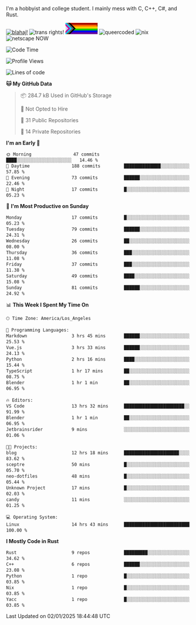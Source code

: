 I'm a hobbyist and college student. I mainly mess with C, C++, C#, and Rust.

[![blahaj!](https://isabelroses.com/static/badges/badges/love_blahaj.gif)](https://www.ikea.com/us/en/p/blahaj-soft-toy-shark-90373590/)
![trans rights!](https://isabelroses.com/static/badges/badges/transnow.png)
![progress pride](https://raw.githubusercontent.com/TheFelidae/88x31/refs/heads/main/images/pride/badge_progress.png?raw=true)
![queercoded](https://isabelroses.com/static/badges/badges/queercoded.webp)
![nix](https://isabelroses.com/static/badges/badges/nix.gif)
![netscape NOW](https://cyber.dabamos.de/88x31/netscapenow30.gif)

<!--START_SECTION:waka-->
![Code Time](http://img.shields.io/badge/Code%20Time-44%20hrs%2058%20mins-blue)

![Profile Views](http://img.shields.io/badge/Profile%20Views-0-blue)

![Lines of code](https://img.shields.io/badge/From%20Hello%20World%20I%27ve%20Written-425.0%20thousand%20lines%20of%20code-blue)

**🐱 My GitHub Data** 

> 📦 284.7 kB Used in GitHub's Storage 
 > 
> 🚫 Not Opted to Hire
 > 
> 📜 31 Public Repositories 
 > 
> 🔑 14 Private Repositories 
 > 
**I'm an Early 🐤** 

```text
🌞 Morning                47 commits          ████░░░░░░░░░░░░░░░░░░░░░   14.46 % 
🌆 Daytime                188 commits         ██████████████░░░░░░░░░░░   57.85 % 
🌃 Evening                73 commits          ██████░░░░░░░░░░░░░░░░░░░   22.46 % 
🌙 Night                  17 commits          █░░░░░░░░░░░░░░░░░░░░░░░░   05.23 % 
```
📅 **I'm Most Productive on Sunday** 

```text
Monday                   17 commits          █░░░░░░░░░░░░░░░░░░░░░░░░   05.23 % 
Tuesday                  79 commits          ██████░░░░░░░░░░░░░░░░░░░   24.31 % 
Wednesday                26 commits          ██░░░░░░░░░░░░░░░░░░░░░░░   08.00 % 
Thursday                 36 commits          ███░░░░░░░░░░░░░░░░░░░░░░   11.08 % 
Friday                   37 commits          ███░░░░░░░░░░░░░░░░░░░░░░   11.38 % 
Saturday                 49 commits          ████░░░░░░░░░░░░░░░░░░░░░   15.08 % 
Sunday                   81 commits          ██████░░░░░░░░░░░░░░░░░░░   24.92 % 
```


📊 **This Week I Spent My Time On** 

```text
🕑︎ Time Zone: America/Los_Angeles

💬 Programming Languages: 
Markdown                 3 hrs 45 mins       ██████░░░░░░░░░░░░░░░░░░░   25.53 % 
Vue.js                   3 hrs 33 mins       ██████░░░░░░░░░░░░░░░░░░░   24.13 % 
Python                   2 hrs 16 mins       ████░░░░░░░░░░░░░░░░░░░░░   15.44 % 
TypeScript               1 hr 17 mins        ██░░░░░░░░░░░░░░░░░░░░░░░   08.75 % 
Blender                  1 hr 1 min          ██░░░░░░░░░░░░░░░░░░░░░░░   06.95 % 

🔥 Editors: 
VS Code                  13 hrs 32 mins      ███████████████████████░░   91.99 % 
Blender                  1 hr 1 min          ██░░░░░░░░░░░░░░░░░░░░░░░   06.95 % 
Jetbrainsrider           9 mins              ░░░░░░░░░░░░░░░░░░░░░░░░░   01.06 % 

🐱‍💻 Projects: 
blog                     12 hrs 18 mins      █████████████████████░░░░   83.62 % 
sceptre                  50 mins             █░░░░░░░░░░░░░░░░░░░░░░░░   05.70 % 
neo-dotfiles             48 mins             █░░░░░░░░░░░░░░░░░░░░░░░░   05.44 % 
Unknown Project          17 mins             █░░░░░░░░░░░░░░░░░░░░░░░░   02.03 % 
candy                    11 mins             ░░░░░░░░░░░░░░░░░░░░░░░░░   01.25 % 

💻 Operating System: 
Linux                    14 hrs 43 mins      █████████████████████████   100.00 % 
```

**I Mostly Code in Rust** 

```text
Rust                     9 repos             █████████░░░░░░░░░░░░░░░░   34.62 % 
C++                      6 repos             ██████░░░░░░░░░░░░░░░░░░░   23.08 % 
Python                   1 repo              █░░░░░░░░░░░░░░░░░░░░░░░░   03.85 % 
Nix                      1 repo              █░░░░░░░░░░░░░░░░░░░░░░░░   03.85 % 
Yacc                     1 repo              █░░░░░░░░░░░░░░░░░░░░░░░░   03.85 % 
```




 Last Updated on 02/01/2025 18:44:48 UTC
<!--END_SECTION:waka-->
